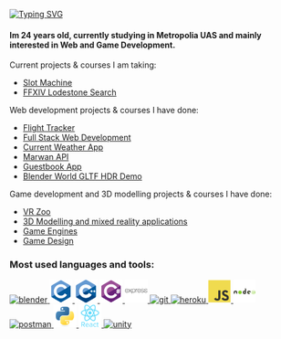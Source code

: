 [![Typing SVG](https://readme-typing-svg.demolab.com?font=Fira+Code&pause=1000&width=435&lines=Welcome+to+my+profile)](https://git.io/typing-svg)

#### Im 24 years old, currently studying in Metropolia UAS and mainly interested in Web and Game Development.

Current projects & courses I am taking:

- [Slot Machine](https://github.com/MarwanAl-Obaidi/Slot-Machine)
- [FFXIV Lodestone Search](https://github.com/MarwanAl-Obaidi/FFXIV-Lodestone-Search)

Web development projects & courses I have done:

- [Flight Tracker](https://github.com/MarwanAl-Obaidi/Flight-Tracker)
- [Full Stack Web Development](https://github.com/MarwanAl-Obaidi/Full-Stack-Web-Development)
- [Current Weather App](https://github.com/MarwanAl-Obaidi/Current-Weather-App)
- [Marwan API](https://github.com/MarwanAl-Obaidi/Marwan-API)
- [Guestbook App](https://github.com/MarwanAl-Obaidi/Guestbook-App)
- [Blender World GLTF HDR Demo](https://github.com/MarwanAl-Obaidi/Blender-World-GLTF-HDR-Demo)

Game development and 3D modelling projects & courses I have done:

- [VR Zoo](https://github.com/DanielRadvanyi/VR-Zoo)
- [3D Modelling and mixed reality applications](https://github.com/MarwanAl-Obaidi/3D-Modelling-and-mixed-reality-applications)
- [Game Engines](https://github.com/MarwanAl-Obaidi/Game-Engines)
- [Game Design](https://github.com/MarwanAl-Obaidi/Game-Design)

<h3 align="left">Most used languages and tools:</h3>
<p align="left"> <a href="https://www.blender.org/" target="_blank" rel="noreferrer"> <img src="https://download.blender.org/branding/community/blender_community_badge_white.svg" alt="blender" width="40" height="40"/> </a> <a href="https://www.cprogramming.com/" target="_blank" rel="noreferrer"> <img src="https://raw.githubusercontent.com/devicons/devicon/master/icons/c/c-original.svg" alt="c" width="40" height="40"/> </a> <a href="https://www.w3schools.com/cpp/" target="_blank" rel="noreferrer"> <img src="https://raw.githubusercontent.com/devicons/devicon/master/icons/cplusplus/cplusplus-original.svg" alt="cplusplus" width="40" height="40"/> </a> <a href="https://www.w3schools.com/cs/" target="_blank" rel="noreferrer"> <img src="https://raw.githubusercontent.com/devicons/devicon/master/icons/csharp/csharp-original.svg" alt="csharp" width="40" height="40"/> </a> <a href="https://expressjs.com" target="_blank" rel="noreferrer"> <img src="https://raw.githubusercontent.com/devicons/devicon/master/icons/express/express-original-wordmark.svg" alt="express" width="40" height="40"/> </a> <a href="https://git-scm.com/" target="_blank" rel="noreferrer"> <img src="https://www.vectorlogo.zone/logos/git-scm/git-scm-icon.svg" alt="git" width="40" height="40"/> </a> <a href="https://heroku.com" target="_blank" rel="noreferrer"> <img src="https://www.vectorlogo.zone/logos/heroku/heroku-icon.svg" alt="heroku" width="40" height="40"/> </a> <a href="https://developer.mozilla.org/en-US/docs/Web/JavaScript" target="_blank" rel="noreferrer"> <img src="https://raw.githubusercontent.com/devicons/devicon/master/icons/javascript/javascript-original.svg" alt="javascript" width="40" height="40"/> </a> <a href="https://nodejs.org" target="_blank" rel="noreferrer"> <img src="https://raw.githubusercontent.com/devicons/devicon/master/icons/nodejs/nodejs-original-wordmark.svg" alt="nodejs" width="40" height="40"/> </a> <a href="https://postman.com" target="_blank" rel="noreferrer"> <img src="https://www.vectorlogo.zone/logos/getpostman/getpostman-icon.svg" alt="postman" width="40" height="40"/> </a> <a href="https://www.python.org" target="_blank" rel="noreferrer"> <img src="https://raw.githubusercontent.com/devicons/devicon/master/icons/python/python-original.svg" alt="python" width="40" height="40"/> </a> <a href="https://reactjs.org/" target="_blank" rel="noreferrer"> <img src="https://raw.githubusercontent.com/devicons/devicon/master/icons/react/react-original-wordmark.svg" alt="react" width="40" height="40"/> </a> <a href="https://unity.com/" target="_blank" rel="noreferrer"> <img src="https://www.vectorlogo.zone/logos/unity3d/unity3d-icon.svg" alt="unity" width="40" height="40"/> </a> </p>
